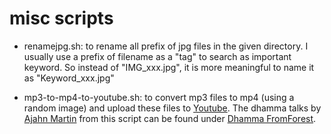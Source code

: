 # misc scripts

* renamejpg.sh: to rename all prefix of jpg files in the given directory. I usually use a prefix of filename as a "tag" to search as  important keyword. So instead of "IMG_xxx.jpg", it is more meaningful to name it as "Keyword_xxx.jpg"

* mp3-to-mp4-to-youtube.sh: to convert mp3 files to mp4 (using a random image) and upload these files to [Youtube](https://www.youtube.com/user/DhammaFromForest). The dhamma talks by [Ajahn Martin](http://www.forestdhammatalks.org/en/ajahn_martin/biography.php) from this script can be found under [Dhamma FromForest](https://www.youtube.com/user/DhammaFromForest). 
